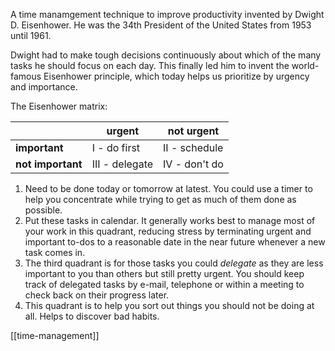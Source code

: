 A time manamgement technique to improve productivity invented by Dwight D. Eisenhower. He was the 34th President of the United States from 1953 until 1961. 

Dwight had to make tough decisions continuously about which of the many tasks he should focus on each day. This finally led him to invent the world-famous Eisenhower principle, which today helps us prioritize by urgency and importance.

The Eisenhower matrix:

|  | urgent | not urgent |
| - | - | - |
| **important** | I - do first | II - schedule |
| **not important** | III - delegate | IV - don't do |

1. Need to be done today or tomorrow at latest. You could use a timer to help you concentrate while trying to get as much of them done as possible. 
2. Put these tasks in calendar. It generally works best to manage most of your work in this quadrant, reducing stress by terminating urgent and important to-dos to a reasonable date in the near future whenever a new task comes in.
3. The third quadrant is for those tasks you could _delegate_ as they are less important to you than others but still pretty urgent. You should keep track of delegated tasks by e-mail, telephone or within a meeting to check back on their progress later.
4. This quadrant is to help you sort out things you should not be doing at all. Helps to discover bad habits. 

[[time-management]]